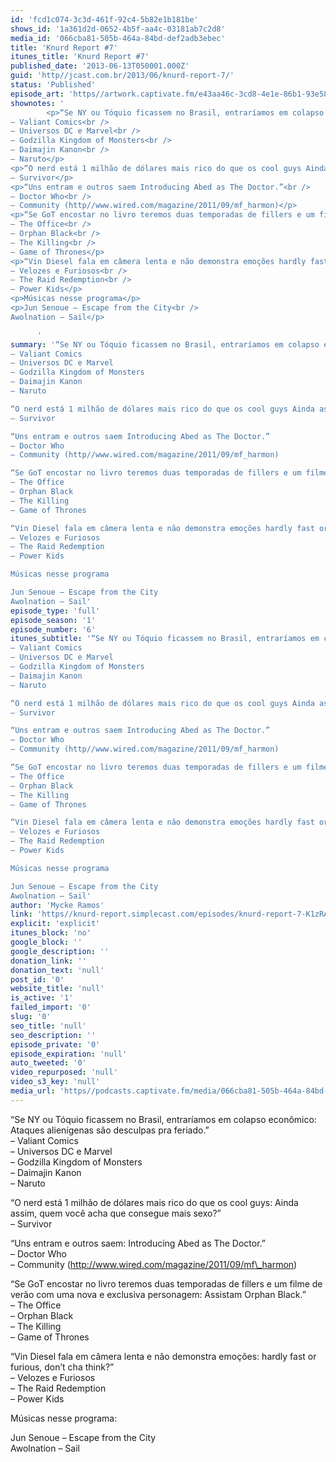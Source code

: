 ```yaml
---
id: 'fcd1c074-3c3d-461f-92c4-5b82e1b181be'
shows_id: '1a361d2d-0652-4b5f-aa4c-03181ab7c2d8'
media_id: '066cba81-505b-464a-84bd-def2adb3ebec'
title: 'Knurd Report #7'
itunes_title: 'Knurd Report #7'
published_date: '2013-06-13T050001.000Z'
guid: 'http//jcast.com.br/2013/06/knurd-report-7/'
status: 'Published'
episode_art: 'https//artwork.captivate.fm/e43aa46c-3cd8-4e1e-86b1-93e5863c4080/1000-itunes-1582315387.jpg'
shownotes: '
        <p>“Se NY ou Tóquio ficassem no Brasil, entraríamos em colapso econômico Ataques alienígenas são desculpas pra feriado.”<br />
– Valiant Comics<br />
– Universos DC e Marvel<br />
– Godzilla Kingdom of Monsters<br />
– Daimajin Kanon<br />
– Naruto</p>
<p>“O nerd está 1 milhão de dólares mais rico do que os cool guys Ainda assim, quem você acha que consegue mais sexo?”<br />
– Survivor</p>
<p>“Uns entram e outros saem Introducing Abed as The Doctor.”<br />
– Doctor Who<br />
– Community (http//www.wired.com/magazine/2011/09/mf_harmon)</p>
<p>“Se GoT encostar no livro teremos duas temporadas de fillers e um filme de verão com uma nova e exclusiva personagem Assistam Orphan Black.”<br />
– The Office<br />
– Orphan Black<br />
– The Killing<br />
– Game of Thrones</p>
<p>“Vin Diesel fala em câmera lenta e não demonstra emoções hardly fast or furious, don’t cha think?”<br />
– Velozes e Furiosos<br />
– The Raid Redemption<br />
– Power Kids</p>
<p>Músicas nesse programa</p>
<p>Jun Senoue – Escape from the City<br />
Awolnation – Sail</p>

      '
summary: '“Se NY ou Tóquio ficassem no Brasil, entraríamos em colapso econômico Ataques alienígenas são desculpas pra feriado.”
– Valiant Comics
– Universos DC e Marvel
– Godzilla Kingdom of Monsters
– Daimajin Kanon
– Naruto

“O nerd está 1 milhão de dólares mais rico do que os cool guys Ainda assim, quem você acha que consegue mais sexo?”
– Survivor

“Uns entram e outros saem Introducing Abed as The Doctor.”
– Doctor Who
– Community (http//www.wired.com/magazine/2011/09/mf_harmon)

“Se GoT encostar no livro teremos duas temporadas de fillers e um filme de verão com uma nova e exclusiva personagem Assistam Orphan Black.”
– The Office
– Orphan Black
– The Killing
– Game of Thrones

“Vin Diesel fala em câmera lenta e não demonstra emoções hardly fast or furious, don’t cha think?”
– Velozes e Furiosos
– The Raid Redemption
– Power Kids

Músicas nesse programa

Jun Senoue – Escape from the City
Awolnation – Sail'
episode_type: 'full'
episode_season: '1'
episode_number: '6'
itunes_subtitle: '“Se NY ou Tóquio ficassem no Brasil, entraríamos em colapso econômico Ataques alienígenas são desculpas pra feriado.”
– Valiant Comics
– Universos DC e Marvel
– Godzilla Kingdom of Monsters
– Daimajin Kanon
– Naruto

“O nerd está 1 milhão de dólares mais rico do que os cool guys Ainda assim, quem você acha que consegue mais sexo?”
– Survivor

“Uns entram e outros saem Introducing Abed as The Doctor.”
– Doctor Who
– Community (http//www.wired.com/magazine/2011/09/mf_harmon)

“Se GoT encostar no livro teremos duas temporadas de fillers e um filme de verão com uma nova e exclusiva personagem Assistam Orphan Black.”
– The Office
– Orphan Black
– The Killing
– Game of Thrones

“Vin Diesel fala em câmera lenta e não demonstra emoções hardly fast or furious, don’t cha think?”
– Velozes e Furiosos
– The Raid Redemption
– Power Kids

Músicas nesse programa

Jun Senoue – Escape from the City
Awolnation – Sail'
author: 'Mycke Ramos'
link: 'https//knurd-report.simplecast.com/episodes/knurd-report-7-K1zRAWb5'
explicit: 'explicit'
itunes_block: 'no'
google_block: ''
google_description: ''
donation_link: ''
donation_text: 'null'
post_id: '0'
website_title: 'null'
is_active: '1'
failed_import: '0'
slug: '0'
seo_title: 'null'
seo_description: ''
episode_private: '0'
episode_expiration: 'null'
auto_tweeted: '0'
video_repurposed: 'null'
video_s3_key: 'null'
media_url: 'https//podcasts.captivate.fm/media/066cba81-505b-464a-84bd-def2adb3ebec/hipcast-12771-u-391609-s-1-audio_tc.mp3'
---
```

“Se NY ou Tóquio ficassem no Brasil, entraríamos em colapso econômico: Ataques alienígenas são desculpas pra feriado.”  
– Valiant Comics  
– Universos DC e Marvel  
– Godzilla Kingdom of Monsters  
– Daimajin Kanon  
– Naruto

“O nerd está 1 milhão de dólares mais rico do que os cool guys: Ainda assim, quem você acha que consegue mais sexo?”  
– Survivor

“Uns entram e outros saem: Introducing Abed as The Doctor.”  
– Doctor Who  
– Community (http://www.wired.com/magazine/2011/09/mf\_harmon)

“Se GoT encostar no livro teremos duas temporadas de fillers e um filme de verão com uma nova e exclusiva personagem: Assistam Orphan Black.”  
– The Office  
– Orphan Black  
– The Killing  
– Game of Thrones

“Vin Diesel fala em câmera lenta e não demonstra emoções: hardly fast or furious, don’t cha think?”  
– Velozes e Furiosos  
– The Raid Redemption  
– Power Kids

Músicas nesse programa:

Jun Senoue – Escape from the City  
Awolnation – Sail